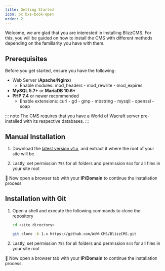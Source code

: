 ```yaml
---
title: Getting Started
icon: bx bxs-book-open
order: 2
---
```


Welcome, we are glad that you are interested in installing BlizzCMS. For this, you will be guided on how to install the CMS with different methods depending on the familiarity you have with them.

## Prerequisites

Before you get started, ensure you have the following:

- Web Server (**Apache**/**Nginx**)
    - Enable modules: mod_headers - mod_rewrite - mod_expires
- **MySQL 5.7+** or **MariaDB 10.6+**
- **PHP 7.4** or newer recommended
    - Enable extensions: curl - gd - gmp - mbstring - mysqli - openssl - soap

::: note
The CMS requires that you have a World of Wacraft server pre-installed with its respective databases.
:::

## Manual Installation

1. Download the [latest version v1.x](https://github.com/WoW-CMS/BlizzCMS/releases), and extract it where the root of your site will be.

2. Lastly, set permission `755` for all folders and permission `644` for all files in your site root

:tada: Now open a browser tab with your **IP/Domain** to continue the installation process

## Installation with Git

1. Open a shell and execute the following commands to clone the repository

    ```bash
    cd <site directory>

    git clone -b 1.x https://github.com/WoW-CMS/BlizzCMS.git
    ```

2. Lastly, set permission `755` for all folders and permission `644` for all files in your site root

:tada: Now open a browser tab with your **IP/Domain** to continue the installation process
